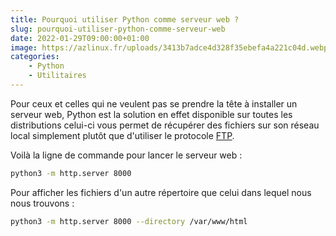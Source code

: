 ```yaml
---
title: Pourquoi utiliser Python comme serveur web ?
slug: pourquoi-utiliser-python-comme-serveur-web
date: 2022-01-29T09:00:00+01:00
image: https://azlinux.fr/uploads/3413b7adce4d328f35ebefa4a221c04d.webp
categories:
    - Python
    - Utilitaires
--- 
```


Pour ceux et celles qui ne veulent pas se prendre la tête à installer un serveur web, Python est la solution en effet disponible sur toutes les distributions celui-ci vous permet de récupérer des fichiers sur son réseau local simplement plutôt que d'utiliser le protocole [FTP](https://fr.wikipedia.org/wiki/File_Transfer_Protocol).

Voilà la ligne de commande pour lancer le serveur web :

```bash
python3 -m http.server 8000
```

Pour afficher les fichiers d'un autre répertoire que celui dans lequel nous nous trouvons :

```bash
python3 -m http.server 8000 --directory /var/www/html
```